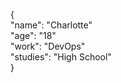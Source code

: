 {  
  "name": "Charlotte"   
  "age": "18"   
  "work": "DevOps"   
  "studies": "High School"  
}

